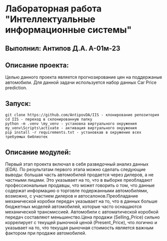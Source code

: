 # Лабораторная работа "Интеллектуальные информационные системы"
## Выполнил: Антипов Д.А. А-01м-23

## **Описание проекта:**
Целью данного проекта является прогнозирование цен на поддержаные автомобили. Для данной задачи используется набор данных Car Price prediction.

## **Запуск:**
```
git clone https://github.com/AntipovDA/IIS - клонирование репозитория
cd IIS - переход в склонированную папку
python -m .venv \my_venv - установка виртуального окружения
my_venv\Scripts\activate - активация виртуального окружения
pip install -r requirements.txt - установкав в окружение всех требуемых библиотек
```

## **Описание модулей:**
Первый этап проекта включал в себя разведочный анализ данных (EDA). По результатам первого этапа можно сделать следующие выводы: 
большая часть автомобилей продается через дилеров, а не частными лицами. Это указывает на то, что в выборке преобладают профессиональные продавцы, что может говорить о том, что данные содержат информацию о торговле подержанными автомобилями, возможно, с участием дилеров и автосалонов.Преобладание механической коробки передач указывает на то, что в данных больше бюджетных моделей автомобилей, которые часто оснащаются механической трансмиссией. Автомобили с автоматической коробкой передач составляют меньшинство.Цена продажи (Selling_Price) сильно коррелирует с текущей рыночной ценой (Present_Price), что логично и указывает на то, что текущая рыночная стоимость является важным фактором при продаже автомобилей.